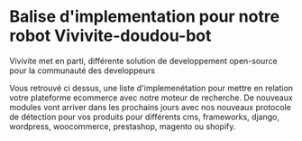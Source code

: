 # Balise d'implementation pour notre robot Vivivite-doudou-bot

Vivivite met en parti, différente solution de developpement open-source pour la communauté des developpeurs

Vous retrouvé ci dessus, une liste d'implemenétation pour mettre en relation votre plateforme ecommerce avec notre moteur de recherche. De nouveaux modules vont arriver dans les prochains jours avec nos nouveaux protocole de détection pour vos produits pour différents cms, frameworks, django, wordpress, woocommerce, prestashop, magento ou shopify.
